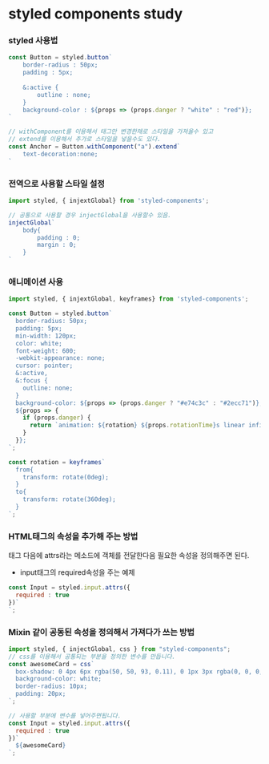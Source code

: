 # styled components study

### **styled 사용법** 

```javascript
const Button = styled.button`
	border-radius : 50px;
	padding : 5px;
	
    &:active {
        outline : none;
    }
	background-color : ${props => (props.danger ? "white" : "red")};
`

// withComponent를 이용해서 태그만 변경한채로 스타일을 가져올수 있고
// extend를 이용해서 추가로 스타일을 넣을수도 있다.
const Anchor = Button.withComponent("a").extend`
	text-decoration:none;
`
```



### **전역으로 사용할 스타일 설정**

```javascript
import styled, { injextGlobal} from 'styled-components';

// 공통으로 사용할 경우 injectGlobal을 사용할수 있음.
injectGlobal`
    body{
		padding : 0;
		margin : 0;
    }
`
```

### 

### **애니메이션 사용**

```javascript
import styled, { injextGlobal, keyframes} from 'styled-components';

const Button = styled.button`
  border-radius: 50px;
  padding: 5px;
  min-width: 120px;
  color: white;
  font-weight: 600;
  -webkit-appearance: none;
  cursor: pointer;
  &:active,
  &:focus {
    outline: none;
  }
  background-color: ${props => (props.danger ? "#e74c3c" : "#2ecc71")};
  ${props => {
    if (props.danger) {
      return `animation: ${rotation} ${props.rotationTime}s linear infinite`;
    }
  }};
`;

const rotation = keyframes`
  from{
    transform: rotate(0deg);
  }
  to{
    transform: rotate(360deg);
  }
`;

```



### HTML태그의 속성을 추가해 주는 방법

 태그 다음에 attrs라는 메소드에 객체를 전달한다음 필요한 속성을 정의해주면 된다.

- input태그의 required속성을 주는 예제 

```javascript
const Input = styled.input.attrs({
  required : true
})`
`;
```



### Mixin 같이 공동된 속성을 정의해서 가져다가 쓰는 방법 

```javascript
import styled, { injectGlobal, css } from "styled-components";
// css를 이용해서 공통되는 부분을 정의한 변수를 만듭니다.
const awesomeCard = css`
  box-shadow: 0 4px 6px rgba(50, 50, 93, 0.11), 0 1px 3px rgba(0, 0, 0, 0.08);
  background-color: white;
  border-radius: 10px;
  padding: 20px;
`;

// 사용할 부분에 변수를 넣어주면됩니다.
const Input = styled.input.attrs({
  required : true
})`
  ${awesomeCard}
`;
```

